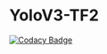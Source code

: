 # YoloV3-TF2
[![Codacy Badge](https://api.codacy.com/project/badge/Grade/753f422912b34910a0c188c9a7afa993)](https://app.codacy.com/manual/aaravpandya/YoloV3-TF2?utm_source=github.com&utm_medium=referral&utm_content=aaravpandya/YoloV3-TF2&utm_campaign=Badge_Grade_Dashboard)